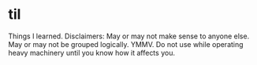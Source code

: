 # til
Things I learned.  Disclaimers: May or may not make sense to anyone else.  May or may not be grouped logically. YMMV. Do not use while operating heavy machinery until you know how it affects you.
